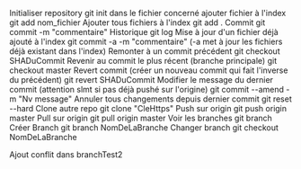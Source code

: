 Initialiser repository
	git init dans le fichier concerné
ajouter fichier à l'index
	git add nom_fichier
Ajouter tous fichiers à l'index 
	git add .
Commit
	git commit -m "commentaire"
Historique
	git log
Mise à jour d'un fichier déjà ajouté à l'index
	git commit -a -m "commentaire" (-a met à jour les fichiers déjà existant dans l'index)
Remonter à un commit précédent
	git checkout SHADuCommit
Revenir au commit le plus récent (branche principale)
	git checkout master
Revert commit (créer un nouveau commit qui fait l'inverse du précédent)
	git revert SHADuCommit
Modifier le message du dernier commit (attention slmt si pas déjà pushé sur l'origine)
	git commit --amend -m "Nv message"
Annuler tous changements depuis dernier commit
	git reset --hard
Clone autre repo
	git clone "CleHttps"
Push sur origin
	git push origin master
Pull sur origin
	git pull origin master
Voir les branches
	git branch
Créer Branch
	git branch NomDeLaBranche
Changer branch
	git checkout NomDeLaBranche

Ajout conflit dans branchTest2
